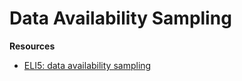 # Data Availability Sampling

**Resources**

* [ELI5: data availability sampling](https://hackmd.io/@vbuterin/sharding_proposal#ELI5-data-availability-sampling)
